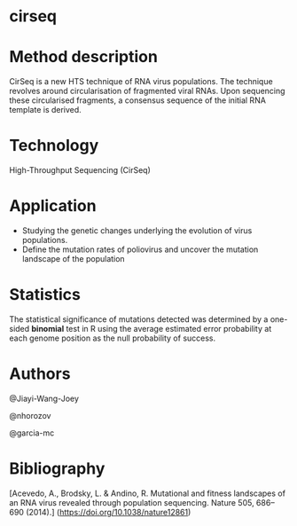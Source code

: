 # cirseq

# Method description

CirSeq is a new HTS technique of RNA virus populations. The technique revolves around circularisation of fragmented viral RNAs. Upon sequencing these circularised fragments, a consensus sequence of the initial RNA template is derived. 

# Technology 

High-Throughput Sequencing (CirSeq)

# Application 

- Studying the genetic changes underlying the evolution of virus populations.
- Define the mutation rates of poliovirus and uncover the mutation landscape of the population

# Statistics 

The statistical significance of mutations detected was determined by a one-sided **binomial** test in R using the average estimated error probability at each genome position as the null probability of success.

# Authors

@Jiayi-Wang-Joey

@nhorozov

@garcia-mc

# Bibliography

[Acevedo, A., Brodsky, L. & Andino, R. Mutational and fitness landscapes of an RNA virus revealed through population sequencing. Nature 505, 686–690 (2014).] (https://doi.org/10.1038/nature12861)

